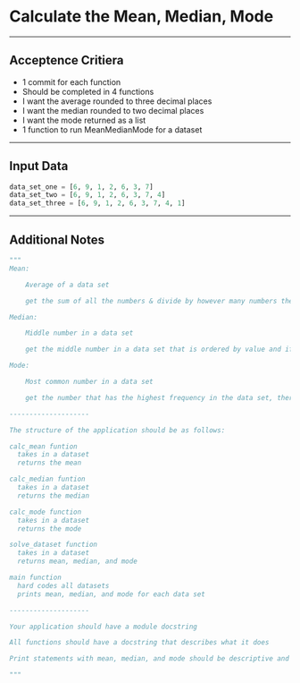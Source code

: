 # Calculate the Mean, Median, Mode

---

## Acceptence Critiera

+ 1 commit for each function
+ Should be completed in 4 functions
+ I want the average rounded to three decimal places
+ I want the median rounded to two decimal places
+ I want the mode returned as a list
+ 1 function to run MeanMedianMode for a dataset

---

## Input Data

```python
data_set_one = [6, 9, 1, 2, 6, 3, 7]
data_set_two = [6, 9, 1, 2, 6, 3, 7, 4]
data_set_three = [6, 9, 1, 2, 6, 3, 7, 4, 1]
```

---

## Additional Notes

```python
"""
Mean:

    Average of a data set

    get the sum of all the numbers & divide by however many numbers there are

Median:

    Middle number in a data set

    get the middle number in a data set that is ordered by value and if the length of the data set is even, then you give me the average of the two middle numbers

Mode:

    Most common number in a data set

    get the number that has the highest frequency in the data set, there can be multiple (there can also be no mode)

--------------------

The structure of the application should be as follows:

calc_mean funtion
  takes in a dataset
  returns the mean

calc_median funtion
  takes in a dataset
  returns the median

calc_mode function
  takes in a dataset
  returns the mode

solve_dataset function
  takes in a dataset
  returns mean, median, and mode

main function
  hard codes all datasets
  prints mean, median, and mode for each data set

--------------------

Your application should have a module docstring

All functions should have a docstring that describes what it does

Print statements with mean, median, and mode should be descriptive and not just numbers

"""
```

